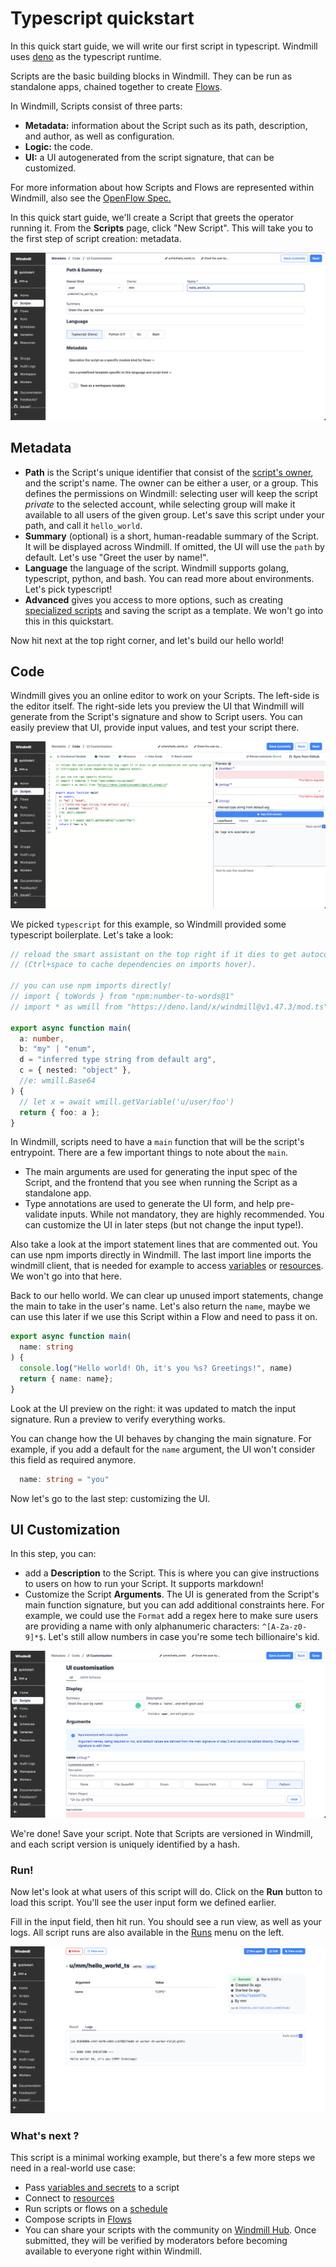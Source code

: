 # Typescript quickstart

In this quick start guide, we will write our first script in typescript. Windmill uses [deno](https://deno.land/) as the typescript runtime.

Scripts are the basic building blocks in Windmill. They can be run as standalone apps, chained together to create
[Flows][flows].

In Windmill, Scripts consist of three parts:

- **Metadata:** information about the Script such as its path, description, and author, as well as configuration.
- **Logic:** the code.
- **UI:** a UI autogenerated from the script signature, that can be customized.

For more information about how Scripts and Flows are represented within Windmill, also see the [OpenFlow Spec.][openflow]

In this quick start guide, we'll create a Script that greets the operator running it. From the **Scripts** page, click "New Script". This will take you to the first step of script creation: metadata.

![New script](../assets/getting_started/quickstart/create_script_ts.png)

## Metadata

- **Path** is the Script's unique identifier that consist of the
[script's owner](../reference#owner), and the script's name. The owner can be
either a user, or a group. This defines the permissions on Windmill:
selecting user will keep the script _private_ to the selected account, while
selecting group will make it available to all users of the given group. Let's save this script under your path, and call it `hello_world`.
- **Summary** (optional) is a short, human-readable summary of the Script. It will be displayed across Windmill. If omitted, the UI will use the `path` by default. Let's use "Greet the user by name!".
- **Language** the language of the script. Windmill supports golang, typescript, python, and bash. You can read more about environments. Let's pick typescript!
- **Advanced** gives you access to more options, such as creating [specialized scripts](../reference.md) and saving the script as a template. We won't go into this in this quickstart.

Now hit next at the top right corner, and let's build our hello world!

## Code

Windmill gives you an online editor to work on your Scripts. The left-side is the editor itself. The right-side lets you preview the UI that Windmill will generate from the Script's signature and show to Script users. You can easily preview that UI, provide input values, and test your script there.

![Editor for typescript](../assets/getting_started/quickstart/editor_ts.png)

We picked `typescript` for this example, so Windmill provided some typescript boilerplate. Let's take a look:

```typescript
// reload the smart assistant on the top right if it dies to get autocompletion and syntax highlighting
// (Ctrl+space to cache dependencies on imports hover).

// you can use npm imports directly!
// import { toWords } from "npm:number-to-words@1"
// import * as wmill from "https://deno.land/x/windmill@v1.47.3/mod.ts"

export async function main(
  a: number,
  b: "my" | "enum",
  d = "inferred type string from default arg",
  c = { nested: "object" },
  //e: wmill.Base64
) {
  // let x = await wmill.getVariable('u/user/foo')
  return { foo: a };
}

```

In Windmill, scripts need to have a `main` function that will be the script's
entrypoint. There are a few important things to note about the `main`.
- The main arguments are used for generating the input spec of the Script, and the frontend that you see when running the Script as a standalone app.
- Type annotations are used to generate the UI form, and help pre-validate inputs. While not mandatory, they are highly recommended. You can customize the UI in later steps (but not change the input type!).

Also take a look at the import statement lines that are commented out. You can use npm imports directly in Windmill. The last import line imports the windmill client, that is needed for example to access [variables](../how-tos/2_save_variables_and_secrets.md) or [resources](../how-tos/3_create_resources_and_types.md). We won't go into that here.

Back to our hello world. We can clear up unused import statements, change the main to take in the user's name. Let's also return the `name`, maybe we can use this later if we use this Script within a Flow and need to pass it on.

```typescript
export async function main(
  name: string
) {
  console.log("Hello world! Oh, it's you %s? Greetings!", name)
  return { name: name};
}

```

Look at the UI preview on the right: it was updated to match the input signature. Run a preview to verify everything works. 

You can change how the UI behaves by changing the main signature. For example, if you add a default for the `name` argument, the UI won't consider this field as required anymore.

```typescript
  name: string = "you"
```

Now let's go to the last step: customizing the UI.

## UI Customization

In this step, you can:

- add a **Description** to the Script. This is where you can give instructions to users on how to run your Script. It supports markdown!
- Customize the Script **Arguments**. The UI is generated from the Script's main function signature, but you can add additional constraints here. For example, we could use the `Format` add a regex here to make sure users are providing a name with only alphanumeric characters: `^[A-Za-z0-9]*$`. Let's still allow numbers in case you're some tech billionaire's kid.

![UI customization for typescript](../assets/getting_started/quickstart/ui_golang.png)

We're done! Save your script. Note that Scripts are versioned in Windmill, and each script version is uniquely identified by a hash.

### Run!

Now let's look at what users of this script will do. Click on the **Run** button
to load this script. You'll see the user input form we defined earlier. 

Fill in the input field, then hit run. You should see a run view, as well as your
logs. All script runs are also available in the [Runs][app-runs] menu on the
left.

![Run hello world in golang](../assets/getting_started/quickstart/run_ts.png)

### What's next ?

This script is a minimal working example, but there's a few more steps we need
in a real-world use case:

- Pass [variables and secrets](../how-tos/variables_and_secrets) to a script
- Connect to [resources](../how-tos/create_resources)
- Run scripts or flows on a [schedule](../how-tos/schedule)
- Compose scripts in [Flows][flows]
- You can share your scripts with the community on [Windmill Hub][wm-hub]. Once submitted, they will be verified by
moderators before becoming available to everyone right within Windmill.

<!-- Resources -->

[app-runs]: https://app.windmill.dev/runs
[app-scripts]: https://app.windmill.dev/scripts
[flows]: ../how-tos/1_use_flows.md
[deno]: https://deno.land/
[openflow]: ../openflow.md
[python]: https://www.python.org/
[wm-hub]: https://hub.windmill.dev